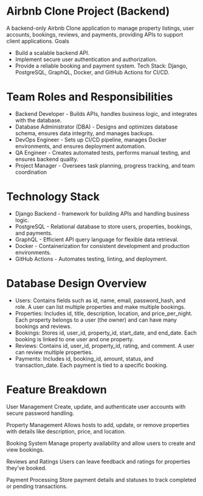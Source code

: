 # Airbnb Clone Project (Backend)

A backend-only Airbnb Clone application to manage property listings, user accounts, bookings, reviews, and payments, providing APIs to support client applications.
Goals
- Build a scalable backend API.
- Implement secure user authentication and authorization.
- Provide a reliable booking and payment system.
Tech Stack: Django, PostgreSQL, GraphQL, Docker, and GitHub Actions for CI/CD.

# Team Roles and Responsibilities
- Backend Developer - 	Builds APIs, handles business logic, and integrates with the database.
- Database Administrator (DBA) -  Designs and optimizes database schema, ensures data integrity, and manages backups.
- DevOps Engineer - Sets up CI/CD pipeline, manages Docker environments, and ensures deployment automation.
- QA Engineer - Creates automated tests, performs manual testing, and ensures backend quality.
- Project Manager - Oversees task planning, progress tracking, and team coordination

# Technology Stack
- Django	Backend - framework for building APIs and handling business logic.
- PostgreSQL -	Relational database to store users, properties, bookings, and payments.
- GraphQL - Efficient API query language for flexible data retrieval.
- Docker - Containerization for consistent development and production environments.
- GitHub Actions - Automates testing, linting, and deployment.

#  Database Design Overview
 - Users: Contains fields such as id, name, email, password_hash, and role. A user can list multiple properties and make multiple bookings.
 - Properties: Includes id, title, description, location, and price_per_night. Each property belongs to a user (the owner) and can have many bookings and reviews.
 - Bookings: Stores id, user_id, property_id, start_date, and end_date. Each booking is linked to one user and one property.
 - Reviews: Contains id, user_id, property_id, rating, and comment. A user can review multiple properties.
 - Payments: Includes id, booking_id, amount, status, and transaction_date. Each payment is tied to a specific booking.

 # Feature Breakdown

User Management
Create, update, and authenticate user accounts with secure password handling.

Property Management
Allows hosts to add, update, or remove properties with details like description, price, and location.

Booking System
Manage property availability and allow users to create and view bookings.

Reviews and Ratings
Users can leave feedback and ratings for properties they’ve booked.

Payment Processing
Store payment details and statuses to track completed or pending transactions.
